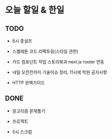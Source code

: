 # 오늘 할일 & 한일

## TODO

- 6시 종설프

- 스켈레톤 코드 리팩토링(스타일 관련)

- 카드 컴포넌트 작업 스토리북과 next.js router 연동

- 내일 오전전까지 기술이슈 정리, 11시에 학원 공지사항

- HTTP 완벽가이드

## DONE

- 알고리즘 문제풀기

- 프로젝트

- 5시 스크럼
